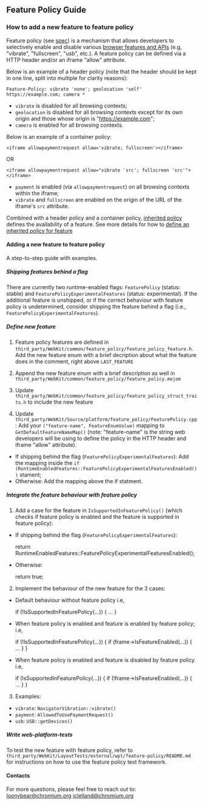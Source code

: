 ## Feature Policy Guide
### How to add a new feature to feature policy

Feature policy (see [spec](https://wicg.github.io/feature-policy/)) is a
mechanism that allows developers to selectively enable and disable various
[browser features and
APIs](https://cs.chromium.org/chromium/src/third_party/WebKit/common/feature_policy/feature_policy_feature.h)
(e.g, "vibrate", "fullscreen", "usb", etc.). A feature policy can be defined
via a HTTP header and/or an iframe "allow" attribute.

Below is an example of a header policy (note that the header should be kept in
one line, split into multiple for clarity reasons):

    Feature-Policy: vibrate 'none'; geolocation 'self' https://example.com; camera *


- `vibrate` is disabled for all browsing contexts;
- `geolocation` is disabled for all browsing contexts except for its own
  origin and those whose origin is "https://example.com";
- `camera` is enabled for all browsing contexts.

Below is an example of a container policy:

    <iframe allowpaymentrequest allow='vibrate; fullscreen'></iframe>

OR

    <iframe allowpaymentrequest allow="vibrate 'src'; fullscreen 'src'"></iframe>


- `payment` is enabled (via `allowpaymentrequest`) on all browsing contexts
 within the iframe;
- `vibrate` and `fullscreen` are enabled on the origin of the URL of the
  iframe's `src` attribute.

Combined with a header policy and a container policy, [inherited
policy](https://wicg.github.io/feature-policy/#inherited-policy) defines the
availability of a feature.
See more details for how to [define an inherited policy for
feature](https://wicg.github.io/feature-policy/#define-inherited-policy)

#### Adding a new feature to feature policy
A step-to-step guide with examples.

##### Shipping features behind a flag
There are currently two runtime-enabled flags: `FeaturePolicy` (status:
stable) and `FeaturePolicyExperimentalFeatures` (status: experimental).
If the additional feature is unshipped, or if the correct behaviour with feature
policy is undetermined, consider shipping the feature behind a flag (i.e.,
`FeaturePolicyExperimentalFeatures`).

##### Define new feature
1. Feature policy features are defined in
`third_party/WebKit/common/feature_policy/feature_policy_feature.h`. Add the new feature
enum with a brief decription about what the feature does in the comment, right
above `LAST_FEATURE`

2. Append the new feature enum with a brief description as well in
`third_party/WebKit/common/feature_policy/feature_policy.mojom`

3. Update `third_party/WebKit/common/feature_policy/feature_policy_struct_traits.h`
to include the new feature

4. Update `third_party/WebKit/Source/platform/feature_policy/FeaturePolicy.cpp`:
Add your `("feature-name", FeatureEnumValue)` mapping to
  `GetDefaultFeatureNameMap()` (note: "feature-name" is the string web
  developers will be using to define the policy in the HTTP header and iframe
  "allow" attribute).
+ If shipping behind the flag (`FeaturePolicyExperimentalFeatures`):
Add the mapping inside the `if
(RuntimeEnabledFeatures::FeaturePolicyExperimentalFeaturesEnabled())`
stament;
+ Otherwise:
Add the mapping above the if statment.

##### Integrate the feature behaviour with feature policy
1. Add a case for the feature in `IsSupportedInFeaturePolicy()` (which checks
if feature policy is enabled and the feature is supported in feature policy):
- If shipping behind the flag (`FeaturePolicyExperimentalFeatures`):

    return RuntimeEnabledFeatures::FeaturePolicyExperimentalFeaturesEnabled();

- Otherwise:

    return true;


2. Implement the behaviour of the new feature for the 3 cases:
- Default behaviour without feature policy
i.e,

    if (!IsSupportedInFeaturePolicy(...)) {
      ...
    }

- When feature policy is enabled and feature is enabled by feature policy;
i.e,

    if (!IsSupportedInFeaturePolicy(...)) {
      if (frame->IsFeatureEnabled(...)) {
        ...
      }
    }

- When feature policy is enabled and feature is disabled by feature policy.
i.e,

    if (IsSupportedInFeaturePolicy(...)) {
      if (!frame->IsFeatureEnabled(...)) {
        ...
      }
    }


3. Examples:
- `vibrate`: `NavigatorVibration::vibrate()`
- `payment`: `AllowedToUsePaymentRequest()`
- `usb`: `USB::getDevices()`

##### Write web-platform-tests
To test the new feature with feature policy, refer to
`third_party/WebKit/LayoutTests/external/wpt/feature-policy/README.md` for
instructions on how to use the feature policy test framework.

#### Contacts
For more questions, please feel free to reach out to:
loonybear@chromium.org
iclelland@chromium.org
